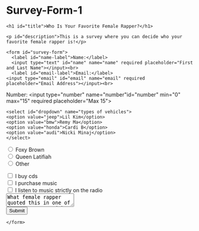 # Survey-Form-1
<html lang="en">
  <head>
    
    <h1 id="title">Who Is Your Favorite Female Rapper?</h1>
    
    <p id="description">This is a survey where you can decide who your favorite female rapper is!</p>
    
    <form id="survey-form">
      <label id="name-label">Name:</label>
      <input type="text" id="name" name="name" required placeholder="First and Last Name"></input><br>
      <label id="email-label">Email:</label>
    <input type="email" id="email" name="email" required placeholder="Email Address"></input><br>
  <label id="number-label">Number:</label>
  <input type="number" name="number"id="number" min="0" max="15" required placeholder="Max 15"></input><br>

    <select id="dropdown" name="types of vehicles">
    <option value="jeep">Lil Kim</option>
    <option value="bmw">Remy Ma</option>
    <option value="honda">Cardi B</option>
    <option value="audi">Nicki Minaj</option>
    </select>

<input type="radio" name="gender" value="male"> Foxy Brown<br>
<input type="radio" name="gender" value="female"> Queen Latifiah<br>
<input type="radio" name="gender" value="other"> Other<br>

<input type="checkbox" id="vehicle1" name="vehicle1" value="Bike">
<label for="vehicle1"> I buy cds</label><br>
<input type="checkbox" id="vehicle2" name="vehicle2" value="Car">
<label for="vehicle2"> I purchase music</label><br>
<input type="checkbox" id="vehicle3" name="vehicle3" value="Boat">
<label for="vehicle3"> I listen to music strictly on the radio</label><br>

<textarea id="Ourmission">What female rapper quoted this in one of her songs? You might win some, but you really lost one!</textarea><br>
<input type="submit" id="submit">
      
        
        
    </form>
    
  </head>
  <body>
    
 
    
    
    
  </body>
</html>
